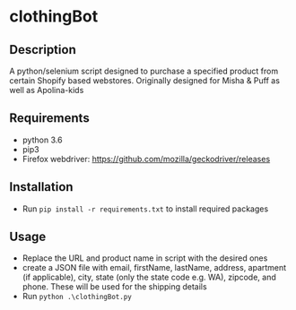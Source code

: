 # clothingBot

## Description
A python/selenium script designed to purchase a specified product from certain Shopify based webstores. Originally designed for Misha & Puff as well as Apolina-kids

## Requirements
- python 3.6
- pip3
- Firefox webdriver: https://github.com/mozilla/geckodriver/releases


## Installation
- Run `pip install -r requirements.txt` to install required packages


## Usage
- Replace the URL and product name in script with the desired ones
- create a JSON file with email, firstName, lastName, address, apartment (if applicable), city, state (only the state code e.g. WA), zipcode, and phone. These will be used for the shipping details
- Run `python .\clothingBot.py`

